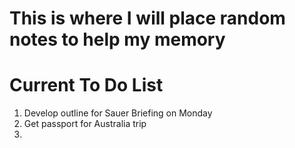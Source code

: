 # This is where I will place random notes to help my memory

# Current To Do List

1. Develop outline for Sauer Briefing on Monday
2. Get passport for Australia trip
3. 
